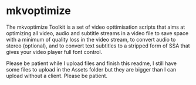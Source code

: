 # mkvoptimize
The mkvoptimize Toolkit is a set of video opttimisation scripts that aims at optimizing all video, audio and subtitle streams in a video file to save space with a minimum of quality loss in the video stream, to convert audio to stereo (optional), and to convert text subtitles to a stripped form of SSA that gives your video player full font control.

Please be patient while I upload files and finish this readme, I still have some files to upload in the Assets folder but they are bigger than I can upload without a client. Please be patient.
